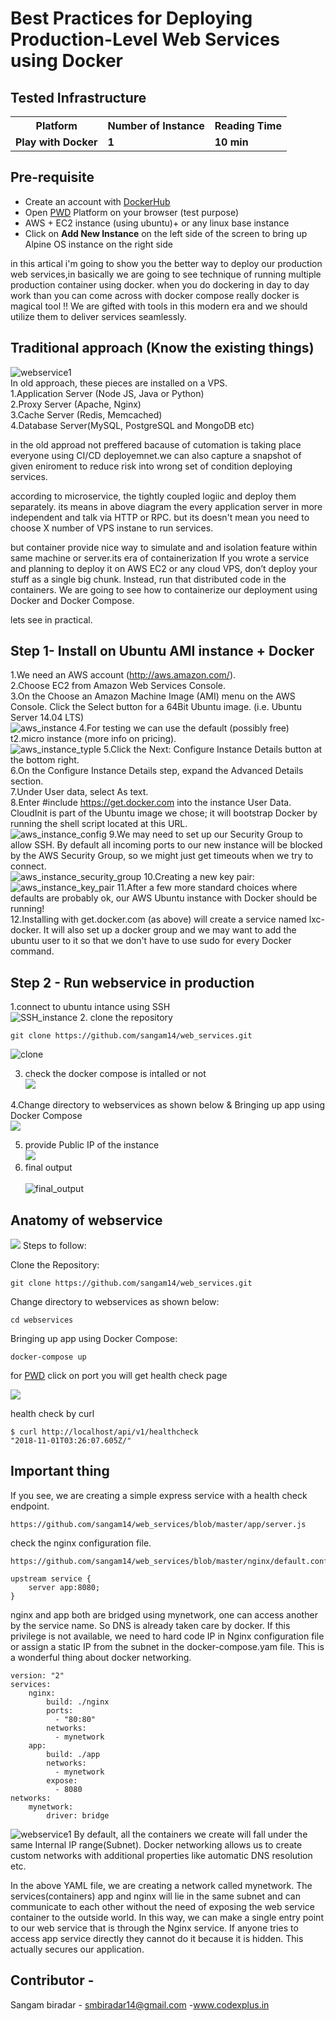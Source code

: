 # Best Practices for Deploying Production-Level Web Services using Docker

## Tested Infrastructure

<table class="tg">
  <tr>
    <th class="tg-yw4l"><b>Platform</b></th>
    <th class="tg-yw4l"><b>Number of Instance</b></th>
    <th class="tg-yw4l"><b>Reading Time</b></th>
    
  </tr>
  <tr>
    <td class="tg-yw4l"><b> Play with Docker</b></td>
    <td class="tg-yw4l"><b>1</b></td>
    <td class="tg-yw4l"><b>10 min</b></td>
    
  </tr>
  
</table>

## Pre-requisite

- Create an account with [DockerHub](https://hub.docker.com)
- Open [PWD](https://labs.play-with-docker.com/) Platform on your browser (test purpose)
- AWS + EC2 instance (using ubuntu)+ or any linux base instance 
- Click on **Add New Instance** on the left side of the screen to bring up Alpine OS instance on the right side



in this artical i'm going to show you the better way to deploy our production web services,in basically we are going to see technique of running multiple production container using docker.
when you do dockering in day to day work than you can come across with docker compose really docker is magical tool !!
We are gifted with tools in this modern era and we should utilize them to deliver services seamlessly.

## Traditional approach (Know the existing things)

![webservice1](https://github.com/sangam14/web_services/blob/master/web-services2.png)
<br>
In old approach, these pieces are installed on a VPS.<br>
1.Application Server (Node JS, Java or Python)<br>
2.Proxy Server (Apache, Nginx)<br>
3.Cache Server (Redis, Memcached)<br>
4.Database Server(MySQL, PostgreSQL and MongoDB etc)<br>

in the old approad not preffered bacause of cutomation is taking place everyone using CI/CD deployemnet.we can also capture a snapshot of given eniroment to reduce risk into wrong set of condition deploying services.

according to microservice, the tightly coupled logiic and deploy them separately. its means in above diagram the every application server in more independent and talk via HTTP or RPC. but its doesn't mean you need to choose X number of VPS instane to run services.

but container provide nice way to simulate and and isolation feature within same machine or server.its era of containerization 
If you wrote a service and planning to deploy it on AWS EC2 or any cloud VPS, don’t deploy your stuff as a single big chunk. Instead, run that distributed code in the containers. We are going to see how to containerize our deployment using Docker and Docker Compose.

lets see in practical.

## Step 1- Install on Ubuntu AMI instance + Docker
   1.We need an AWS account (http://aws.amazon.com/).<br>
   2.Choose EC2 from Amazon Web Services Console.<br>
   3.On the Choose an Amazon Machine Image (AMI) menu on the AWS Console. Click the Select button for a 64Bit Ubuntu image. (i.e. Ubuntu Server 14.04 LTS)<br>
   ![aws_instance](https://github.com/sangam14/web_services/blob/master/output-1.png)
   4.For testing we can use the default (possibly free) t2.micro instance (more info on pricing).<br>
   ![aws_instance_typle](https://github.com/sangam14/web_services/blob/master/output-2.png)
   5.Click the Next: Configure Instance Details button at the bottom right.<br>
   6.On the Configure Instance Details step, expand the Advanced Details section.<br>
   7.Under User data, select As text.<br>
   8.Enter #include https://get.docker.com into the instance User Data. CloudInit is part of the Ubuntu image we chose; it will bootstrap Docker by running the shell script located at this URL.<br>
  ![aws_instance_config](https://github.com/sangam14/web_services/blob/master/output-3.png)
   9.We may need to set up our Security Group to allow SSH. By default all incoming ports to our new instance will be blocked by the AWS Security Group, so we might just get timeouts when we try to connect.<br>
   ![aws_instance_security_group](https://github.com/sangam14/web_services/blob/master/output-4.png)
   10.Creating a new key pair:<br>
   ![aws_instance_key_pair](https://github.com/sangam14/web_services/blob/master/output-5.png)
   11.After a few more standard choices where defaults are probably ok, our AWS Ubuntu instance with Docker should be running!<br>
   12.Installing with get.docker.com (as above) will create a service named lxc-docker. It will also set up a docker group and we may want to add the ubuntu user to it so that we don't have to use sudo for every Docker command.<br>

## Step 2 - Run webservice in production 
   1.connect to ubuntu intance using SSH<br>
 ![SSH_instance](https://github.com/sangam14/web_services/blob/master/output-6.png)
   2. clone the repository 
   ```
git clone https://github.com/sangam14/web_services.git
```
![clone](https://github.com/sangam14/web_services/blob/master/output-8.png)

  3. check the docker compose is intalled or not <br>
  ![](https://github.com/sangam14/web_services/blob/master/output-9.png)
  
  4.Change directory to webservices as shown below & 
Bringing up app using Docker Compose<br>
![](https://github.com/sangam14/web_services/blob/master/output-10.png)

 5. provide Public IP of the instance <br>
 ![](https://github.com/sangam14/web_services/blob/master/output%2011.png)
 6. final output <br>  
![final_output](https://github.com/sangam14/web_services/blob/master/output%20-%207.png)



## Anatomy of webservice 

![](https://github.com/sangam14/web_services/blob/master/web-service3.png)
Steps to follow:


Clone the Repository:

```
git clone https://github.com/sangam14/web_services.git
```

Change directory to webservices as shown below:


```
cd webservices 
```

Bringing up app using Docker Compose:
 
```
docker-compose up 
```

for [PWD](https://labs.play-with-docker.com/) click on port you will get health check page 

![](https://github.com/sangam14/web_services/blob/master/web-service-4.png)


health check by curl 

```
$ curl http://localhost/api/v1/healthcheck
"2018-11-01T03:26:07.605Z/"
```
## Important thing

If you see, we are creating a simple express service with a health check endpoint.
```
https://github.com/sangam14/web_services/blob/master/app/server.js

```

check the nginx configuration file.
```
https://github.com/sangam14/web_services/blob/master/nginx/default.conf
```

```
upstream service { 
    server app:8080;
}
```
nginx and app both are bridged using mynetwork, one can access another by the service name. So DNS is already taken care by docker. If this privilege is not available, we need to hard code IP in Nginx configuration file or assign a static IP from the subnet in the docker-compose.yam file. This is a wonderful thing about docker networking.

```
version: "2"
services:
    nginx:
        build: ./nginx
        ports:
          - "80:80"
        networks:
          - mynetwork
    app:
        build: ./app
        networks:
          - mynetwork
        expose: 
          - 8080
networks:
    mynetwork: 
        driver: bridge
```

![webservice1](https://github.com/sangam14/web_services/blob/master/web-services1.png)
By default, all the containers we create will fall under the same Internal IP range(Subnet). Docker networking allows us to create custom networks with additional properties like automatic DNS resolution etc.

In the above YAML file, we are creating a network called mynetwork. The services(containers) app and nginx will lie in the same subnet and can communicate to each other without the need of exposing the web service container to the outside world. In this way, we can make a single entry point to our web service that is through the Nginx service. If anyone tries to access app service directly they cannot do it because it is hidden. This actually secures our application.

## Contributor - 

Sangam biradar - smbiradar14@gmail.com -www.codexplus.in 
